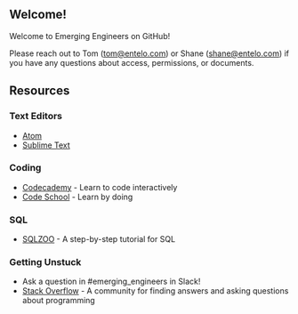 Welcome!
--------

Welcome to Emerging Engineers on GitHub!

Please reach out to Tom (tom@entelo.com) or Shane (shane@entelo.com) if you have any questions about access, permissions, or documents.

## Resources

### Text Editors

* [Atom](https://atom.io/)
* [Sublime Text](https://www.sublimetext.com/)

### Coding

* [Codecademy](https://www.codecademy.com/) - Learn to code interactively
* [Code School](https://www.codeschool.com/) - Learn by doing

### SQL

* [SQLZOO](http://sqlzoo.net/) - A step-by-step tutorial for SQL

### Getting Unstuck

* Ask a question in #emerging_engineers in Slack!
* [Stack Overflow](http://stackoverflow.com/) - A community for finding answers and asking questions about programming
